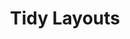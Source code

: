 ---
layout: chapter
title: Tidy Layouts
slides:

    - class: title-slide

      content: |

        # Tidy Layouts
        _Organising content with HTML and CSS_


      notes: |

        :)



    - content: |

        ## Otter Page Layout Demo

        <p data-height="550" style="height:550px;" data-theme-id="19418" data-slug-hash="yerRvR" data-default-tab="result" data-user="gatherworkshops" class='codepen'>See the Pen <a href='http://codepen.io/gatherworkshops/pen/yerRvR/'>Otter Challenge Layout Demo</a> by Gather Workshops (<a href='http://codepen.io/gatherworkshops'>@gatherworkshops</a>) on <a href='http://codepen.io'>CodePen</a>.</p>
        <script async src="//assets.codepen.io/assets/embed/ei.js"></script> 

        In this chapter we'll use both HTML and CSS to add some structure.



    - content: |

        ## Everything is Boxes

        Layouts are made entirely of boxes




    - content: |

        ## The "Whole Page" Box

        Our whole page comes wrapped up in a box by default. 

        ```css
        html {
          background-color: silver;
        }
        ```
        {:.big-code}

        The element which wraps around your whole 
        page is called... `html`! And we can style it!

        Your background should turn grey.
        {:.checkpoint}



    - content: |

        ## Background Images

        ```css
        html {
          background-color: silver;
          background-image: url(http://tiny.cc/otter-pic);
        }
        ```
        {:.big-code data-line="1-2, 4"}

        You can also add an image as a background.

        You should see your chosen image in the background.
        {:.checkpoint}




    - content: |

        ## Sizing a Background Image

        ```css
        html {
          background-color: silver;
          background-image: url(http://tiny.cc/otter-pic);
          background-size: cover;
          background-attachment: fixed;
        }
        ```
        {:.big-code data-line="1-3, 6"}

        A single image can be stretched to fit any screen size,
        and can be "fixed" to keep it from scrolling.

        Your image should fill the whole background.
        {:.checkpoint}






    - content: |

        ## Creating Your Own Boxes

        We can also create our own boxes. 

        We will add one around all our content.



    - content: |

        ## Find the "Start" and "End" Points

        To add our own box we need to identify the start and end



    - content: |

        ## Add Section Tags

        ```html
        <h1 class="pageHeading">Otters</h1>

        <p class="tagline">
        They're otterly adorable.
        </p>

        <section>

        ... subheadings and paragraphs and images here ...

        </section>
        ```
        {:data-line="1-6, 8-10"}

        Add in 'section start' and 'section end' tags 
        at the correct positions in your HTML code.

        Nothing will change visually, yet...
        {:.checkpoint}




    - content: |

        ## Name Your Section

        ```html
        <section class="pageContent">
        ```
        {:.big-code}

        By default, a `section` box looks like nothing. Sad face.

        Give your section a class name so it can be styled.
        {:.checkpoint}


    - content: |

        ## Create a New Design Rule

        ```css
        .pageContent {
          background-color: white;
        }
        ```
        {:.big-code}

        Check that your section and rule are linked
        by adding a background colour.

        Your page content should now be inside a white box.
        {:.checkpoint}




    - content: |

        ## Section Styles

        ```css
        .pageContent {
          background-color: white;
          padding: 30px;
          border-radius: 10px;
          box-shadow: 5px 5px 5px black;
        }
        ```
        {:.big-code data-line="1-2, 6"}

        And if it works, add more style.

        Your text should move in from the edges.
        {:.checkpoint}


    - content: |

        ## Centering Page Content

        ```css
        .pageContent {
          background-color: white;
          padding: 30px;
          border-radius: 10px;
          box-shadow: 5px 5px 5px black;
          width: 500px;
          margin-left: auto;
          margin-right: auto;
        }
        ```
        {:.big-code data-line="1-5, 9"}

        You can center-align your whole box by giving it 
        a fixed width and using automatic margins.

        Your section should sit in the middle of the page.
        {:.checkpoint}



    - content: |

        ## Vertical Alignment

        ```css
        .pageContent {
          background-color: white;
          padding: 30px;
          border-radius: 10px;
          box-shadow: 5px 5px 5px black;
          width: 500px;
          margin-left: auto;
          margin-right: auto;
          margin-top: 500px;
        }
        ```
        {:.big-code data-line="1-8, 10"}

        Last but not least, we can use vertical margins to 
        make more room for our background image to be seen.




    - content: |

        ## Final Result

        <p data-height="550" style="height:550px;" data-theme-id="19418" data-slug-hash="yerRvR" data-default-tab="result" data-user="gatherworkshops" class='codepen'>See the Pen <a href='http://codepen.io/gatherworkshops/pen/yerRvR/'>Otter Page Layout Demo</a> by Gather Workshops (<a href='http://codepen.io/gatherworkshops'>@gatherworkshops</a>) on <a href='http://codepen.io'>CodePen</a>.</p>
        <script async src="//assets.codepen.io/assets/embed/ei.js"></script> 

        Your own output should now look something like this.
        {:.checkpoint}




    - content: |

        ![Thumbs Up!]([[BASE_URL]]/theme/assets/images/thumbs-up.svg){: height="200" }

        ## Tidy Layouts: Complete!

        And you're done! Your first web page is complete.

        [What did you think? Let us know!](http://gathergather.co.nz/workshops/feedback/digital-media-web-dev-taster/)



      notes: |

        Great! Now that we know the basics, let's get started on our own projects.

---